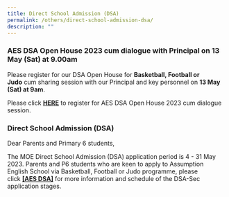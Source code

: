 ```yaml
---
title: Direct School Admission (DSA)
permalink: /others/direct-school-admission-dsa/
description: ""
---
```

### AES DSA Open House 2023 cum dialogue with Principal on 13 May (Sat) at 9.00am

Please register for our DSA Open House for **Basketball, Football or Judo** cum sharing session with our Principal and key personnel on **13 May (Sat) at 9am**.

Please click [**HERE**](https://forms.gle/RVqdS1kLzxQ5DD9j8) to register for AES DSA Open House 2023 cum dialogue session. 

### Direct School Admission (DSA)

Dear Parents and Primary 6 students,

The MOE Direct School Admission (DSA) application period is 4 - 31 May 2023. Parents and P6 students who are keen to apply to Assumption English School via Basketball, Football or Judo programme, please click [**\[AES DSA\]**](/student-development/ccas/direct-school-admission-dsa/) for more information and schedule of the DSA-Sec application stages.